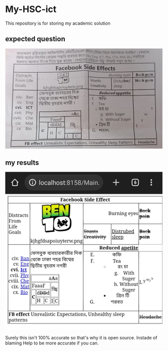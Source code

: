 # My-HSC-ict
This repository is for storing my academic solution 
## expected question 
<img src="https://github.com/sajjadhossanshimanto/My-HSC-ict/blob/1378278491410f104368bf0181b623b4bc8ad447/IMG_20230116_004558.jpg" width=500>

## my results 
<img src="https://github.com/sajjadhossanshimanto/My-HSC-ict/blob/1378278491410f104368bf0181b623b4bc8ad447/IMG_20230116_004453.jpg" width=500>

Surely this isn't 100% accurate so that's why it is open source.
Instade of blaming Help to be more accurate if you can.
